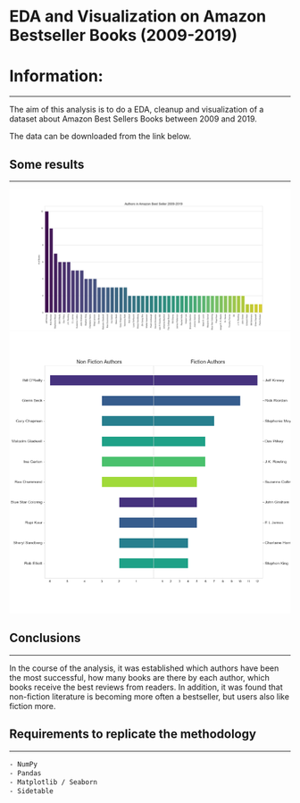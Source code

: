 # EDA and Visualization on Amazon Bestseller Books (2009-2019)

# Information:
***

The aim of this analysis is to do a EDA, cleanup and visualization of a dataset about Amazon Best Sellers Books between 2009 and 2019. 

The data can be downloaded from the link below. 

## Some results
***

![](https://raw.githubusercontent.com/lau-ont/EDA-Amazon-Bestseller-Books/main/graphics/books-author.png)
![](https://raw.githubusercontent.com/lau-ont/EDA-Amazon-Bestseller-Books/main/graphics/books-author-3.png)

## Conclusions
***

In the course of the analysis, it was established which authors have been the most successful, how many books are there by each author, which books receive the best reviews from readers. In addition, it was found that non-fiction literature is becoming more often a bestseller, but users also like fiction more.

## Requirements to replicate the methodology
***
```
- NumPy
- Pandas
- Matplotlib / Seaborn
- Sidetable
```
